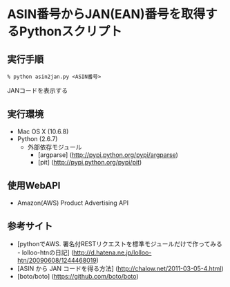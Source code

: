 ASIN番号からJAN(EAN)番号を取得するPythonスクリプト
==============================================

## 実行手順

    % python asin2jan.py <ASIN番号>
  JANコードを表示する

## 実行環境

* Mac OS X (10.6.8)
* Python (2.6.7)
    * 外部依存モジュール
        * [argparse] (http://pypi.python.org/pypi/argparse)
        * [pit] (http://pypi.python.org/pypi/pit)

## 使用WebAPI

* Amazon(AWS) Product Advertising API

## 参考サイト

* [pythonでAWS. 署名付RESTリクエストを標準モジュールだけで作ってみる - lolloo-htnの日記] (http://d.hatena.ne.jp/lolloo-htn/20090608/1244468019)
* [ASIN から JAN コードを得る方法] (http://chalow.net/2011-03-05-4.html)
* [boto/boto] (https://github.com/boto/boto)

